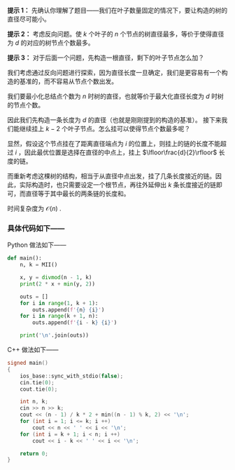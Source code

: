 **提示 1：** 先确认你理解了题目——我们在叶子数量固定的情况下，要让构造的树的直径尽可能小。

**提示 2：** 考虑反向问题。使 $k$ 个叶子的 $n$ 个节点的树直径最多，等价于使得直径为 $d$ 的对应的树节点个数最多。

**提示 3：** 对于后面一个问题，先构造一根直径，剩下的叶子节点怎么加？

我们考虑通过反向问题进行探索，因为直径长度一旦确定，我们是更容易有一个构造的基准的，而不容易从节点个数出发。

我们要最小化总结点个数为 $n$ 时树的直径，也就等价于最大化直径长度为 $d$ 时树的节点个数。

因此我们先构造一条长度为 $d$ 的直径（也就是刚刚提到的构造的基准）。
接下来我们能继续挂上 $k-2$ 个叶子节点。怎么挂可以使得节点个数最多呢？

显然，假设这个节点挂在了距离直径端点为 $i$ 的位置上，则挂上的链的长度不能超过 $i$ ，因此最优位置是选择在直径的中点上，挂上 $\lfloor\frac{d}{2}\rfloor$ 长度的链。

而重新考虑这棵树的结构，相当于从直径中点出发，挂了几条长度接近的链。因此，实际构造时，也只需要设定一个根节点，再往外延伸出 $k$ 条长度接近的链即可，而直径等于其中最长的两条链的长度和。

时间复杂度为 $\mathcal{O}(n)$ .

### 具体代码如下——

Python 做法如下——

```Python []
def main():
    n, k = MII()

    x, y = divmod(n - 1, k)
    print(2 * x + min(y, 2))

    outs = []
    for i in range(1, k + 1):
        outs.append(f'{n} {i}')
    for i in range(k + 1, n):
        outs.append(f'{i - k} {i}')

    print('\n'.join(outs))
```

C++ 做法如下——

```cpp []
signed main()
{
    ios_base::sync_with_stdio(false);
    cin.tie(0);
    cout.tie(0);

    int n, k;
    cin >> n >> k;
    cout << (n - 1) / k * 2 + min((n - 1) % k, 2) << '\n';
    for (int i = 1; i <= k; i ++)
        cout << n << ' ' << i << '\n';
    for (int i = k + 1; i < n; i ++)
        cout << i - k << ' ' << i << '\n';

    return 0;
}
```
